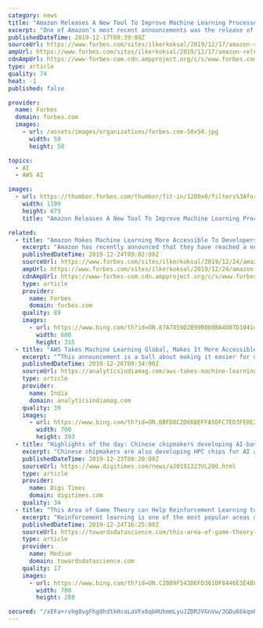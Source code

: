 ```yaml
---
category: news
title: "Amazon Releases A New Tool To Improve Machine Learning Processes"
excerpt: "One of Amazon’s most recent announcements was the release of their new tool called Amazon Rekognition Custom Labels. This advanced tool has the capability to improve machine learning on a whole new scale, allowing for better data analysis and object ..."
publishedDateTime: 2019-12-17T09:39:00Z
sourceUrl: https://www.forbes.com/sites/ilkerkoksal/2019/12/17/amazon-releases-a-new-tool-to-improve-machine-learning-processes/
ampUrl: https://www.forbes.com/sites/ilkerkoksal/2019/12/17/amazon-releases-a-new-tool-to-improve-machine-learning-processes/amp/
cdnAmpUrl: https://www-forbes-com.cdn.ampproject.org/c/s/www.forbes.com/sites/ilkerkoksal/2019/12/17/amazon-releases-a-new-tool-to-improve-machine-learning-processes/amp/
type: article
quality: 74
heat: -1
published: false

provider:
  name: Forbes
  domain: forbes.com
  images:
    - url: /assets/images/organizations/forbes.com-50x50.jpg
      width: 50
      height: 50

topics:
  - AI
  - AWS AI

images:
  - url: https://thumbor.forbes.com/thumbor/fit-in/1200x0/filters%3Aformat%28jpg%29/https%3A%2F%2Fspecials-images.forbesimg.com%2Fimageserve%2F5df8a126e961e10007393d3f%2F0x0.jpg%3FcropX1%3D0%26cropX2%3D4000%26cropY1%3D203%26cropY2%3D2453
    width: 1199
    height: 675
    title: "Amazon Releases A New Tool To Improve Machine Learning Processes"

related:
  - title: "Amazon Makes Machine Learning More Accessible To Developers"
    excerpt: "Amazon has recently announced that they have reached a new milestone in machine learning improvement. The company has proudly announced a brand new approach that will bring machine learning technology closer to developers across the globe. Besides their already impressive collection of tools for the development of machine learning models ..."
    publishedDateTime: 2019-12-24T09:02:00Z
    sourceUrl: https://www.forbes.com/sites/ilkerkoksal/2019/12/24/amazon-makes-machine-learning-more-accessible-to-developers/
    ampUrl: https://www.forbes.com/sites/ilkerkoksal/2019/12/24/amazon-makes-machine-learning-more-accessible-to-developers/amp/
    cdnAmpUrl: https://www-forbes-com.cdn.ampproject.org/c/s/www.forbes.com/sites/ilkerkoksal/2019/12/24/amazon-makes-machine-learning-more-accessible-to-developers/amp/
    type: article
    provider:
      name: Forbes
      domain: forbes.com
    quality: 89
    images:
      - url: https://www.bing.com/th?id=ON.87A7059D2B99B008BA4D07D1041495F5
        width: 600
        height: 315
  - title: "AWS Takes Machine Learning Global, Makes It More Accessible & Easy"
    excerpt: "“This announcement is a ball about making it easier for developers to add machine learning predictions to their products and their processes by integrating those predictions directly with their databases,” said Matt Wood, VP of artificial intelligence at AWS. It won’t be long until all applications have machine learning and artificial ..."
    publishedDateTime: 2019-12-26T09:34:00Z
    sourceUrl: https://analyticsindiamag.com/aws-takes-machine-learning-global-makes-it-more-accessible-easy/
    type: article
    provider:
      name: India
      domain: analyticsindiamag.com
    quality: 39
    images:
      - url: https://www.bing.com/th?id=ON.BBFD8C2D66BEFFA5DFC7ED3FE0E23DDD
        width: 700
        height: 393
  - title: "Highlights of the day: Chinese chipmakers developing AI-based ASICs"
    excerpt: "Chinese chipmakers are also developing HPC chips for AI and deep learning applications with the goal of volume producing them in 2021. The development in China is promising big challenges to the US vendors, such as Intel, who have been dominanting forces ..."
    publishedDateTime: 2019-12-23T08:20:00Z
    sourceUrl: https://www.digitimes.com/news/a20191223VL200.html
    type: article
    provider:
      name: Digi Times
      domain: digitimes.com
    quality: 34
  - title: "This Area of Game Theory can Help Reinforcement Learning to Scale to Infinite Agents"
    excerpt: "Reinforcement learning is one of the most popular areas of research in deep learning nowadays. Part of the popularity of reinforcement learning is due to the fact that is one of the learning methods that resembles human cognition the closets. In reinforcement learning scenarios and agent learns organically by taking actions on an environment ..."
    publishedDateTime: 2019-12-24T16:25:00Z
    sourceUrl: https://towardsdatascience.com/this-area-of-game-theory-can-help-reinforcement-learning-to-scale-to-infinite-agents-7c775a528726
    type: article
    provider:
      name: Medium
      domain: towardsdatascience.com
    quality: 17
    images:
      - url: https://www.bing.com/th?id=ON.C2B89F543D6FD361DF8446E3E4B8654D
        width: 700
        height: 288

secured: "/xEFa+rvhg8vgFhg8hdtkHcoLaVFx6qbHUhmmLyuJZDRJVGnVw/3GDu66kqoRmmguG4okaVWEMVt9ixcxOLDRBKCrlWFQdf6QMZuayaA+6yLfP+v8gcFecvGUv4wj8w+J1i81anJxQKsbLuNl12RHkrHmx1t6fYkUz2Z74ATpt3cn1Fi6G6b0+B9oGg2VYyJK7af/tyVtYegncNO4I0SvnrjeDUNivR21wr91obNyRLUXhXO4OuVt0vZm8Q6iw+dq/t6DO5vXcX9BaZu2TuaHg==;EhHeHJlQTrE70wEpQHi5QA=="
---
```


